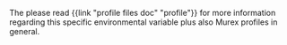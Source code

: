 The please read {{link "profile files doc" "profile"}} for more information
regarding this specific environmental variable plus also Murex profiles in
general.
